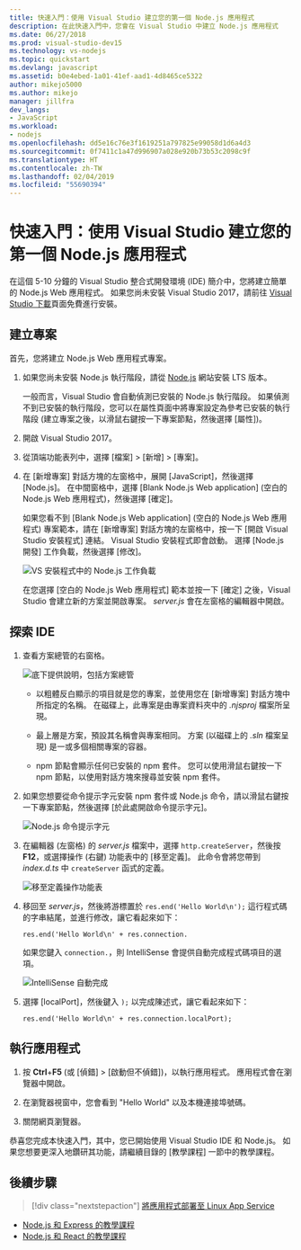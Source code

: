 ```yaml
---
title: 快速入門：使用 Visual Studio 建立您的第一個 Node.js 應用程式
description: 在此快速入門中，您會在 Visual Studio 中建立 Node.js 應用程式
ms.date: 06/27/2018
ms.prod: visual-studio-dev15
ms.technology: vs-nodejs
ms.topic: quickstart
ms.devlang: javascript
ms.assetid: b0e4ebed-1a01-41ef-aad1-4d8465ce5322
author: mikejo5000
ms.author: mikejo
manager: jillfra
dev_langs:
- JavaScript
ms.workload:
- nodejs
ms.openlocfilehash: dd5e16c76e3f1619251a797825e99058d1d6a4d3
ms.sourcegitcommit: 0f7411c1a47d996907a028e920b73b53c2098c9f
ms.translationtype: HT
ms.contentlocale: zh-TW
ms.lasthandoff: 02/04/2019
ms.locfileid: "55690394"
---
```

# <a name="quickstart-use-visual-studio-to-create-your-first-nodejs-app"></a>快速入門：使用 Visual Studio 建立您的第一個 Node.js 應用程式

在這個 5-10 分鐘的 Visual Studio 整合式開發環境 (IDE) 簡介中，您將建立簡單的 Node.js Web 應用程式。 如果您尚未安裝 Visual Studio 2017，請前往 [Visual Studio 下載](https://visualstudio.microsoft.com/downloads/?utm_medium=microsoft&utm_source=docs.microsoft.com&utm_campaign=inline+link&utm_content=download+vs2017)頁面免費進行安裝。

## <a name="create-a-project"></a>建立專案

首先，您將建立 Node.js Web 應用程式專案。

1. 如果您尚未安裝 Node.js 執行階段，請從 [Node.js](https://nodejs.org/en/download/) 網站安裝 LTS 版本。

    一般而言，Visual Studio 會自動偵測已安裝的 Node.js 執行階段。 如果偵測不到已安裝的執行階段，您可以在屬性頁面中將專案設定為參考已安裝的執行階段 (建立專案之後，以滑鼠右鍵按一下專案節點，然後選擇 [屬性])。

1. 開啟 Visual Studio 2017。

1. 從頂端功能表列中，選擇 [檔案] > [新增] > [專案]。

1. 在 [新增專案] 對話方塊的左窗格中，展開 [JavaScript]，然後選擇 [Node.js]。 在中間窗格中，選擇 [Blank Node.js Web application] (空白的 Node.js Web 應用程式)，然後選擇 [確定]。

     如果您看不到 [Blank Node.js Web application] (空白的 Node.js Web 應用程式) 專案範本，請在 [新增專案] 對話方塊的左窗格中，按一下 [開啟 Visual Studio 安裝程式] 連結。 Visual Studio 安裝程式即會啟動。 選擇 [Node.js 開發] 工作負載，然後選擇 [修改]。

     ![VS 安裝程式中的 Node.js 工作負載](../ide/media/quickstart-nodejs-workload.png)

    在您選擇 [空白的 Node.js Web 應用程式] 範本並按一下 [確定] 之後，Visual Studio 會建立新的方案並開啟專案。 *server.js* 會在左窗格的編輯器中開啟。

## <a name="explore-the-ide"></a>探索 IDE

1. 查看方案總管的右窗格。

   ![底下提供說明，包括方案總管](../ide/media/quickstart-nodejs-solution-explorer.png)

   - 以粗體反白顯示的項目就是您的專案，並使用您在 [新增專案] 對話方塊中所指定的名稱。 在磁碟上，此專案是由專案資料夾中的 *.njsproj* 檔案所呈現。

   - 最上層是方案，預設其名稱會與專案相同。 方案 (以磁碟上的 *.sln* 檔案呈現) 是一或多個相關專案的容器。

   - npm 節點會顯示任何已安裝的 npm 套件。 您可以使用滑鼠右鍵按一下 npm 節點，以使用對話方塊來搜尋並安裝 npm 套件。

1. 如果您想要從命令提示字元安裝 npm 套件或 Node.js 命令，請以滑鼠右鍵按一下專案節點，然後選擇 [於此處開啟命令提示字元]。

   ![Node.js 命令提示字元](../ide/media/quickstart-nodejs-command-prompt.png)

1. 在編輯器 (左窗格) 的 *server.js* 檔案中，選擇 `http.createServer`，然後按 **F12**，或選擇操作 (右鍵) 功能表中的 [移至定義]。 此命令會將您帶到 *index.d.ts* 中 `createServer` 函式的定義。

   ![移至定義操作功能表](../ide/media/quickstart-nodejs-gotodefinition.png)

1. 移回至 *server.js*，然後將游標置於 `res.end('Hello World\n');` 這行程式碼的字串結尾，並進行修改，讓它看起來如下：

    `res.end('Hello World\n' + res.connection.`

    如果您鍵入 `connection.`，則 IntelliSense 會提供自動完成程式碼項目的選項。

   ![IntelliSense 自動完成](../ide/media/quickstart-nodejs-intellisense.png)

1. 選擇 [localPort]，然後鍵入 `);` 以完成陳述式，讓它看起來如下：

    `res.end('Hello World\n' + res.connection.localPort);`

## <a name="run-the-application"></a>執行應用程式

1. 按 **Ctrl**+**F5** (或 [偵錯] > [啟動但不偵錯])，以執行應用程式。 應用程式會在瀏覽器中開啟。

1. 在瀏覽器視窗中，您會看到 "Hello World" 以及本機連接埠號碼。

1. 關閉網頁瀏覽器。

恭喜您完成本快速入門，其中，您已開始使用 Visual Studio IDE 和 Node.js。 如果您想要更深入地鑽研其功能，請繼續目錄的 [教學課程] 一節中的教學課程。

## <a name="next-steps"></a>後續步驟

> [!div class="nextstepaction"]
> [將應用程式部署至 Linux App Service](../javascript/publish-nodejs-app-azure.md)

- [Node.js 和 Express 的教學課程](../javascript/tutorial-nodejs.md)
- [Node.js 和 React 的教學課程](../javascript/tutorial-nodejs-with-react-and-jsx.md)